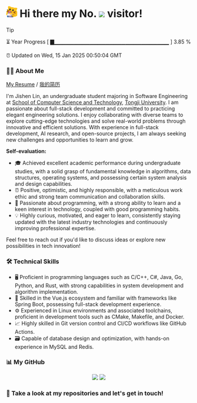 <h1>
  <img src='assets/MeowClorox.gif' height='30' width='30'/>
  Hi there my No.
  <img src='https://profile-counter.glitch.me/MinmusLin/count.svg'/>
  visitor!
</h1>

> [!TIP]
> ⏳ Year Progress [ ▇▁▁▁▁▁▁▁▁▁▁▁▁▁▁▁▁▁▁▁▁▁▁▁▁▁▁▁▁▁ ] 3.85 %
>
> ⏰ Updated on Wed, 15 Jan 2025 00:50:04 GMT

### 👨‍💻 About Me

[My Resume](https://github.com/MinmusLin/MinmusLin/raw/refs/heads/main/resume/Resume_En.pdf) / [我的简历](https://github.com/MinmusLin/MinmusLin/raw/refs/heads/main/resume/Resume_Zh.pdf)

I'm Jishen Lin, an undergraduate student majoring in Software Engineering at [School of Computer Science and Technology](https://cs.tongji.edu.cn), [Tongji University](https://www.tongji.edu.cn). I am passionate about full-stack development and committed to practicing elegant engineering solutions. I enjoy collaborating with diverse teams to explore cutting-edge technologies and solve real-world problems through innovative and efficient solutions. With experience in full-stack development, AI research, and open-source projects, I am always seeking new challenges and opportunities to learn and grow.

**Self-evaluation:**

- 🎓 Achieved excellent academic performance during undergraduate studies, with a solid grasp of fundamental knowledge in algorithms, data structures, operating systems, and possessing certain system analysis and design capabilities.
- ⏰ Positive, optimistic, and highly responsible, with a meticulous work ethic and strong team communication and collaboration skills.
- 📑 Passionate about programming, with a strong ability to learn and a keen interest in technology, coupled with good programming habits.
- 💡 Highly curious, motivated, and eager to learn, consistently staying updated with the latest industry technologies and continuously improving professional expertise.

Feel free to reach out if you'd like to discuss ideas or explore new possibilities in tech innovation!

### 🛠️ Technical Skills

- 🖥️ Proficient in programming languages such as C/C++, C#, Java, Go, Python, and Rust, with strong capabilities in system development and algorithm implementation.
- 🧰 Skilled in the Vue.js ecosystem and familiar with frameworks like Spring Boot, possessing full-stack development experience.
- ⚙️ Experienced in Linux environments and associated toolchains, proficient in development tools such as CMake, Makefile, and Docker.
- 📈 Highly skilled in Git version control and CI/CD workflows like GitHub Actions.
- 🗃️ Capable of database design and optimization, with hands-on experience in MySQL and Redis.

### 📊 My GitHub

<div align='center'>
  <img src='https://github-readme-stats.vercel.app/api?username=MinmusLin&show_icons=true&count_private=true' height='190'/>
  <img src='https://github-readme-stats.vercel.app/api/top-langs/?username=MinmusLin&layout=compact' height='190'/>
</div>

### 🥰 Take a look at my repositories and let's get in touch!
